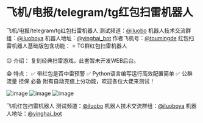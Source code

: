 # 飞机/电报/telegram/tg红包扫雷机器人
飞机/电报/telegram/tg红包扫雷机器人
测试频道：[@iluobo](https://t.me/iluobo)
机器人技术交流群组：[@iluoboya](https://t.me/iluoboya)
机器人地址：[@yinghai_bot](https://t.me/yinghai_bot)
作者飞机号：[@toumingde](https://t.me/toumingde)
红包扫雷机器人基础版包含功能：
⭐️ TG群红包扫雷机器人

😌 介绍：
复刻经典扫雷游戏，此套暂未开发WEB后台。

😁 特点：
✅ 带红包是否中雷预警
✅ Python语言编写运行高效配置简单
✅ 公群 流量 担保 必备
附有自动充值上分功能，欢迎各位大佬来测试！

![image](https://github.com/black-dotcom/hongbao/assets/62455479/10466500-9494-4e4d-be7e-f2f3aa1f331a)
![image](https://github.com/black-dotcom/hongbao/assets/62455479/46b02507-5e4c-4715-b258-e2709614ce62)
![image](https://github.com/black-dotcom/hongbao/assets/62455479/f14439d0-4dc3-4ffc-b7f1-7607063779b4)


飞机红包扫雷机器人 测试频道：[@iluobo](https://t.me/iluobo) 机器人技术交流群组：[@iluoboya](https://t.me/iluoboya) 机器人地址：[@yinghai_bot](https://t.me/yinghai_bot)
